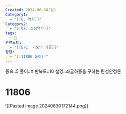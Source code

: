 ```yaml
---
Created: 2024-06-30(일)
Category1:
  - "[[6. 역학]]"
Category2:
  - "[[07. 소성역학]]"
tags:
  - 🧮
관련노트:
  - "[[B71. 기둥의 좌굴]]"
정답:
  - "[[11806 풀이]]"
---
```

중요::5
풀이::X
반복도::10
설명::좌굴하중을 구하는 탄성안정론
#  11806

![[Pasted image 20240630172144.png]]